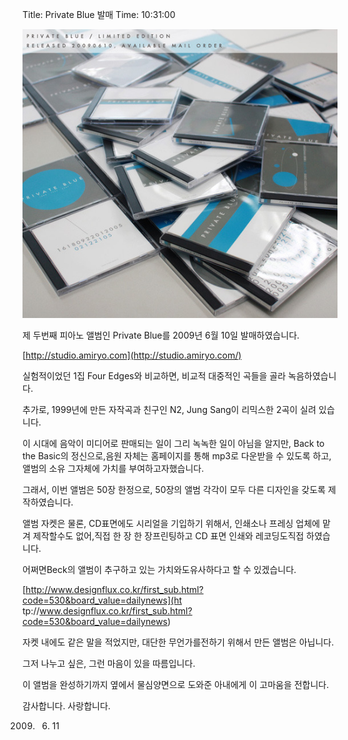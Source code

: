 Title: Private Blue 발매
Time: 10:31:00

![](002_ez_.jpg)

제 두번째 피아노 앨범인 Private Blue를 2009년 6월 10일 발매하였습니다.

[http://studio.amiryo.com](http://studio.amiryo.com/)

실험적이었던 1집 Four Edges와 비교하면, 비교적 대중적인 곡들을 골라 녹음하였습니다.

추가로, 1999년에 만든 자작곡과 친구인 N2, Jung Sang이 리믹스한 2곡이 실려 있습니다.

이 시대에 음악이 미디어로 판매되는 일이 그리 녹녹한 일이 아님을 알지만, Back to the Basic의 정신으로,음원 자체는 홈페이지를
통해 mp3로 다운받을 수 있도록 하고, 앨범의 소유 그자체에 가치를 부여하고자했습니다.

그래서, 이번 앨범은 50장 한정으로, 50장의 앨범 각각이 모두 다른 디자인을 갖도록 제작하였습니다.

앨범 자켓은 물론, CD표면에도 시리얼을 기입하기 위해서, 인쇄소나 프레싱 업체에 맡겨 제작할수도 없어,직접 한 장 한 장프린팅하고 CD
표면 인쇄와 레코딩도직접 하였습니다.

어쩌면Beck의 <The Information> 앨범이 추구하고 있는 가치와도유사하다고 할 수 있겠습니다.

[http://www.designflux.co.kr/first_sub.html?code=530&board_value=dailynews](ht
tp://www.designflux.co.kr/first_sub.html?code=530&board_value=dailynews)

자켓 내에도 같은 말을 적었지만, 대단한 무언가를전하기 위해서 만든 앨범은 아닙니다.

그저 나누고 싶은, 그런 마음이 있을 따름입니다.

이 앨범을 완성하기까지 옆에서 물심양면으로 도와준 아내에게 이 고마움을 전합니다.

감사합니다. 사랑합니다.

2009. 6. 11

